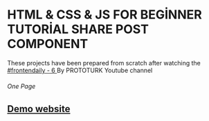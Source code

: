 # HTML & CSS & JS FOR BEGİNNER TUTORİAL SHARE POST COMPONENT

<p>These projects have been prepared from scratch after watching the 
<a href="https://www.youtube.com/watch?v=q_Lxl8v__mg&list=PLfAfrKyDRWrGze_1T1bUU0qA9RknVKI5J&index=7">#frontendaily - 6
</a>By PROTOTURK Youtube channel</p>

<h6>One Page<h6> 
  <h2> <a href="https://pricingcomponent1.netlify.app/" rel="nofollow">Demo website</a> </h2>
 